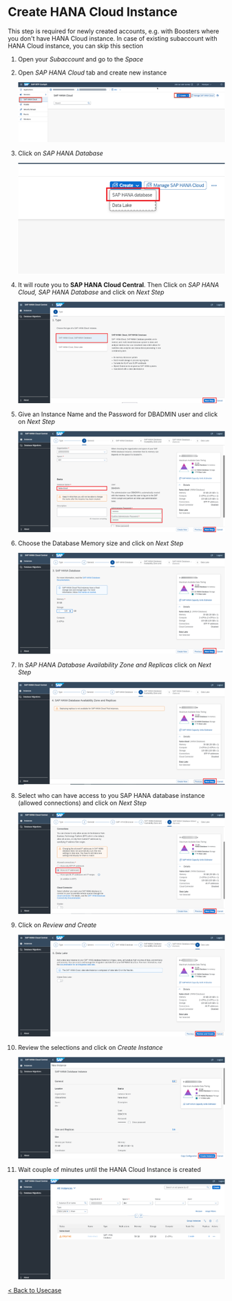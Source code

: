 # Create HANA Cloud Instance 

This step is required for newly created accounts, e.g. with Boosters where you don't have HANA Cloud instance. In case of existing subaccount with HANA Cloud instance, you can skip this section

1. Open your *Subaccount* and go to the *Space* 

2. Open *SAP HANA Cloud* tab and create new instance 
   
    ![hana-cloud](./images/hanacloud1.png)

3. Click on _SAP HANA Database_ 

    ![hana-cloud](./images/hanaCloudCreateOptionSelect.png)

3. It will route you to **SAP HANA Cloud Central**. Then Click on _SAP HANA Cloud, SAP HANA Database_ and click on _Next Step_

    ![hana-cloud](./images/hanaCloudCentral.png)

3. Give an Instance Name and the Password for DBADMIN user and click on _Next Step_

    ![hana-cloud](./images/hanaCloudGeneral.png)

4. Choose the Database Memory size and click on _Next Step_
   
   ![hana-cloud](./images/hanaDatabaseMemory.png)

5. In _SAP HANA Database Availability Zone and Replicas_ click on _Next Step_
   
   ![hana-cloud](./images/hanaAvailabilityZoneAndReplicas.png)

5. Select who can have access to you SAP HANA database instance (allowed connections) and click on _Next Step_
   
   ![hana-cloud](./images/hanaDatabaseAdvanced.png)

6. Click on _Review and Create_

    ![hana-cloud](./images/hanaCloudDataLakeStep.png)
    
6. Review the selections and click on _Create Instance_

    ![hana-cloud](./images/hanaCloudCreateInstance.png)
    
6. Wait couple of minutes until the HANA Cloud Instance is created

    ![hana-cloud](./images/hanaCloudCreating.png)

[< Back to Usecase](../usecase.md)

